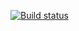 [![Build status](https://ci.appveyor.com/api/projects/status/hx28o8hkubco44av?svg=true)](https://ci.appveyor.com/project/SobolB/ss-test)
